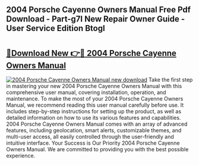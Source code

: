 ## 2004 Porsche Cayenne Owners Manual Free Pdf Download - Part-g7I New Repair Owner Guide - User Service Edition BtogI

# <h2><a href="http://bc44101.oget.top/?id=2004+Porsche+Cayenne+Owners+Manual">🔗Download New 👉🔴 2004 Porsche Cayenne Owners Manual</a></h2>

[![2004 Porsche Cayenne Owners Manual new download](https://i.imgur.com/5g1atiW.png)](http://bc44101.oget.top/?id=2004+Porsche+Cayenne+Owners+Manual)
Take the first step in mastering your new 2004 Porsche Cayenne Owners Manual with this comprehensive user manual, covering installation, operation, and maintenance. To make the most of your 2004 Porsche Cayenne Owners Manual, we recommend reading this user manual carefully before use. It includes step-by-step instructions for setting up the product, as well as detailed information on how to use its various features and capabilities. 2004 Porsche Cayenne Owners Manual comes with an array of advanced features, including geolocation, smart alerts, customizable themes, and multi-user access, all easily controlled through the user-friendly and intuitive interface. Your Success is Our Priority 2004 Porsche Cayenne Owners Manual. We are committed to providing you with the best possible experience.
